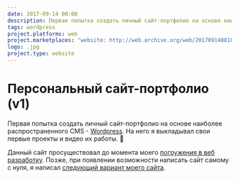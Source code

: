 ```yaml
---
date: 2017-09-14 00:00
description: Первая попытка создать личный сайт-портфолио на основе наиболее распространенного CMS - [Wordpress](https://ru.wordpress.org). На него я выкладывал свои первые проекты и видео их работы. 👶
tags: wordpress
project.platforms: web
project.marketplaces: "website: http://web.archive.org/web/20170914081825/http://coolone.ru/"
logo: .jpg
project.type: website
---
```

# Персональный сайт-портфолио (v1)

Первая попытка создать личный сайт-портфолио на основе наиболее распространенного CMS - [Wordpress](https://ru.wordpress.org). На него я выкладывал свои первые проекты и видео их работы. 👶

Данный сайт просуществовал до момента моего [погружения в веб разработку](/achievements/foxford/). Позже, при появлении возможности написать сайт самому с нуля, я написал [следующий вариант моего сайта](/projects/personal-site-v2/).
